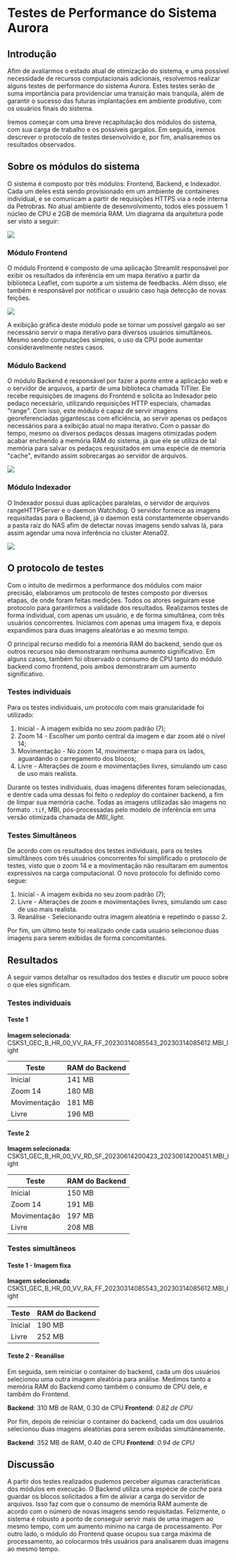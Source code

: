 # Testes de Performance do Sistema Aurora

## Introdução

Afim de avaliarmos o estado atual de otimização do sistema, e uma possível necessidade de recursos computacionais adicionais, resolvemos realizar alguns testes de performance do sistema Aurora. Estes testes serão de suma importância para providenciar uma transição mais tranquila, além de garantir o sucesso das futuras implantações em ambiente produtivo, com os usuários finais do sistema.

Iremos começar com uma breve recapitulação dos módulos do sistema, com sua carga de trabalho e os possíveis gargalos. Em seguida, iremos descrever o protocolo de testes desenvolvido e, por fim, analisaremos os resultados observados.

## Sobre os módulos do sistema

O sistema é composto por três módulos: Frontend, Backend, e Indexador. Cada um deles está sendo provisionado em um ambiente de containeres individual, e se comunicam a partir de requisições HTTPS via a rede interna da Petrobras. No atual ambiente de desenvolvimento, todos eles possuem 1 núcleo de CPU e 2GB de memória RAM. Um diagrama da arquitetura pode ser visto a seguir:

![](Pasted%20image%2020250804141755.png)

### Módulo Frontend

O módulo Frontend é composto de uma aplicação Streamlit responsável por exibir os resultados da inferência em um mapa iterativo a partir da biblioteca Leaflet, com suporte a um sistema de feedbacks. Além disso, ele também é responsável por notificar o usuário caso haja detecção de novas feições.

![](Pasted%20image%2020250804143138.png)

A exibição gráfica deste módulo pode se tornar um possível gargalo ao ser necessário servir o mapa iterativo para diversos usuários simultâneos. Mesmo sendo computações simples, o uso da CPU pode aumentar consideravelmente nestes casos.
### Módulo Backend

O módulo Backend é responsável por fazer a ponte entre a aplicação web e o servidor de arquivos, a partir de uma biblioteca chamada TiTiler. Ele recebe requisições de imagens do Frontend e solicita ao Indexador pelo pedaço necessário, utilizando requisições HTTP especiais, chamadas "range". Com isso, este módulo é capaz de servir imagens georeferenciadas gigantescas com eficiência, ao servir apenas os pedaços necessários para a exibição atual no mapa iterativo. Com o passar do tempo, mesmo os diversos pedaços dessas imagens otimizadas podem acabar enchendo a memória RAM do sistema, já que ele se utiliza de tal memória para salvar os pedaços requisitados em uma espécie de memoria "cache", evitando assim sobrecargas ao servidor de arquivos.

![](Pasted%20image%2020250804144113.png)

### Módulo Indexador

O Indexador possui duas aplicações paralelas, o servidor de arquivos rangeHTTPServer e o daemon Watchdog. O servidor fornece as imagens requisitadas para o Backend, já o daemon está constantemente observando a pasta raiz do NAS afim de detectar novas imagens sendo salvas lá, para assim agendar uma nova inferência no cluster Atena02.

![](Pasted%20image%2020250804144426.png)

## O protocolo de testes

Com o intuito de medirmos a performance dos módulos com maior precisão, elaboramos um protocolo de testes composto por diversos etapas, de onde foram feitas medições. Todos os atores seguiram esse protocolo para garantirmos a validade dos resultados. Realizamos testes de forma individual, com apenas um usuário, e de forma simultânea, com três usuários concorrentes. Iniciamos com apenas uma imagem fixa, e depois expandimos para duas imagens aleatórias e ao mesmo tempo.

O principal recurso medido foi a memória RAM do backend, sendo que os outros recursos não demonstraram nenhuma aumento significativo. Em alguns casos, também foi observado o consumo de CPU tanto do módulo backend como frontend, pois ambos demonstraram um aumento significativo.

### Testes individuais

Para os testes individuais, um protocolo com mais granularidade foi utilizado:

1. Inicial - A imagem exibida no seu zoom padrão (7);
2. Zoom 14 - Escolher um ponto central da imagem e dar zoom até o nível 14;
3. Movimentação - No zoom 14, movimentar o mapa para os lados, aguardando o carregamento dos blocos;
4. Livre - Alterações de zoom e movimentações livres, simulando um caso de uso mais realista.

Durante os testes individuais, duas imagens diferentes foram selecionadas, e dentre cada uma dessas foi feito o *redeploy* do container backend, a fim de limpar sua memória cache. Todas as imagens utilizadas são imagens no formato `.tif`, MBI, pós-processadas pelo modelo de inferência em uma versão otimizada chamada de *MBI_light*.
### Testes Simultâneos

De acordo com os resultados dos testes individuais, para os testes simultâneos com três usuários concorrentes foi simplificado o protocolo de testes, visto que o zoom 14 e a movimentação não resultaram em aumentos expressivos na carga computacional. O novo protocolo foi definido como segue:

1. Inicial - A imagem exibida no seu zoom padrão (7);
2. Livre - Alterações de zoom e movimentações livres, simulando um caso de uso mais realista.
3. Reanálise - Selecionando outra imagem aleatória e repetindo o passo 2.

Por fim, um último teste foi realizado onde cada usuário selecionou duas imagens para serem exibidas de forma concomitantes.

## Resultados

A seguir vamos detalhar os resultados dos testes e discutir um pouco sobre o que eles significam.

### Testes individuais

#### Teste 1 

**Imagem selecionada**: CSKS1_GEC_B_HR_00_VV_RA_FF_20230314085543_20230314085612.MBI_light

| Teste        | RAM do Backend |
| ------------ | -------------- |
| Inicial      | 141 MB         |
| Zoom 14      | 180 MB         |
| Movimentação | 181 MB         |
| Livre        | 196 MB         |

#### Teste 2

**Imagem selecionada**:
CSKS1_GEC_B_HR_00_VV_RD_SF_20230614200423_20230614200451.MBI_light

| Teste        | RAM do Backend |
| ------------ | -------------- |
| Inicial      | 150 MB         |
| Zoom 14      | 191 MB         |
| Movimentação | 197 MB         |
| Livre        | 208 MB         |

### Testes simultâneos

#### Teste 1 - Imagem fixa

**Imagem selecionada**:
CSKS1_GEC_B_HR_00_VV_RA_FF_20230314085543_20230314085612.MBI_light

| Teste   | RAM do Backend |
| ------- | -------------- |
| Inicial | 190 MB         |
| Livre   | 252 MB         |

#### Teste 2 - Reanálise

Em seguida, sem reiniciar o container do backend, cada um dos usuários selecionou uma outra imagem aleatória para análise. Medimos tanto a memória RAM do Backend como também o consumo de CPU dele, e também do Frontend.

**Backend**: 310 MB de RAM, 0.30 de CPU
**Frontend**: *0.82 de CPU*

Por fim, depois de reiniciar o container do backend, cada um dos usuários selecionou duas imagens aleatórias para serem exibidas simultâneamente.

**Backend**: 352 MB de RAM, 0.40 de CPU
**Frontend**: *0.94 de CPU*

## Discussão

A partir dos testes realizados pudemos perceber algumas características dos módulos em execução. O Backend utiliza uma espécie de *cache* para guardar os blocos solicitados a fim de aliviar a carga do servidor de arquivos. Isso faz com que o consumo de memória RAM aumente de acordo com  o número de novas imagens sendo requisitadas. Felizmente, o sistema é robusto a ponto de conseguir servir mais de uma imagem ao mesmo tempo, com um aumento mínimo na carga de processamento. Por outro lado, o módulo do Frontend quase ocupou sua carga máxima de processamento, ao colocarmos três usuários para analisarem duas imagens ao mesmo tempo. 
